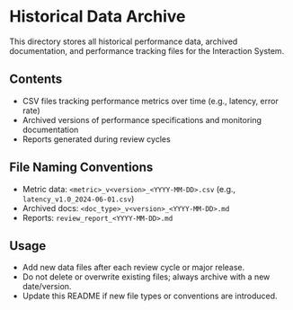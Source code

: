 # Historical Data Archive

This directory stores all historical performance data, archived documentation, and performance tracking files for the Interaction System.

## Contents
- CSV files tracking performance metrics over time (e.g., latency, error rate)
- Archived versions of performance specifications and monitoring documentation
- Reports generated during review cycles

## File Naming Conventions
- Metric data: `<metric>_v<version>_<YYYY-MM-DD>.csv` (e.g., `latency_v1.0_2024-06-01.csv`)
- Archived docs: `<doc_type>_v<version>_<YYYY-MM-DD>.md`
- Reports: `review_report_<YYYY-MM-DD>.md`

## Usage
- Add new data files after each review cycle or major release.
- Do not delete or overwrite existing files; always archive with a new date/version.
- Update this README if new file types or conventions are introduced. 